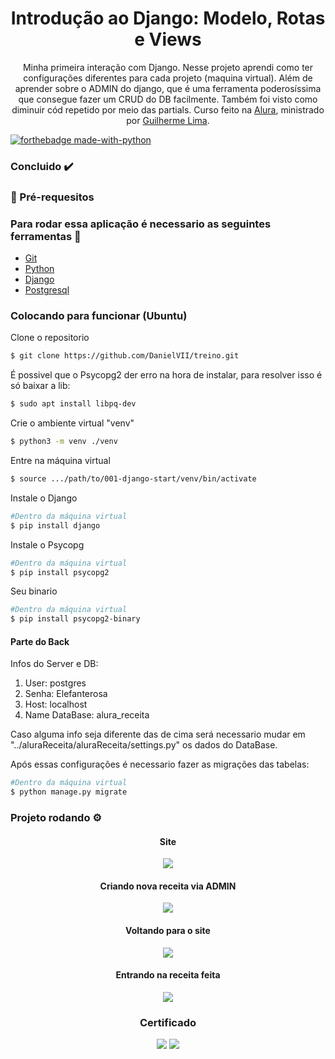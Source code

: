 <h1 align="center">Introdução ao Django: Modelo, Rotas e Views</h1>
<p align="center">
    Minha primeira interação com Django. Nesse projeto aprendi como ter configurações diferentes para cada projeto (maquina virtual). Além de aprender sobre o ADMIN do django, que é uma ferramenta poderosíssima que consegue fazer um CRUD do DB facilmente. Também foi visto como diminuir cód repetido por meio das partials.
    Curso feito na <a href="https://cursos.alura.com.br/">Alura</a>, ministrado por
    <a href="https://www.linkedin.com/in/guilherme-lima-458925178/">Guilherme Lima</a>.
</p>

[![forthebadge made-with-python](http://ForTheBadge.com/images/badges/made-with-python.svg)](https://www.python.org/)

### Concluido :heavy_check_mark:

### :bookmark_tabs: Pré-requesitos

### Para rodar essa aplicação é necessario as seguintes ferramentas :bookmark_tabs:

<ul>
    <li><a href="https://git-scm.com">Git</a></li>
    <li><a href="https://www.python.org/">Python</a></li>
    <li><a href="https://www.djangoproject.com/">Django</a></li>
    <li><a href="https://www.postgresql.org/">Postgresql</a></li>
</ul>

### Colocando para funcionar (Ubuntu)

<P>Clone o repositorio</p>

```bash
$ git clone https://github.com/DanielVII/treino.git
```

<p>É possivel que o Psycopg2 der erro na hora de instalar, para resolver isso é só baixar a lib:</p>

```bash
$ sudo apt install libpq-dev
```

<p>Crie o ambiente virtual "venv"</p>

```bash
$ python3 -m venv ./venv
```

<p>Entre na máquina virtual</p>

```bash
$ source .../path/to/001-django-start/venv/bin/activate
```

<p>Instale o Django</p>

```bash
#Dentro da máquina virtual
$ pip install django
```

<p>Instale o Psycopg</p>

```bash
#Dentro da máquina virtual
$ pip install psycopg2
```

<p>Seu binario</p>

```bash
#Dentro da máquina virtual
$ pip install psycopg2-binary
```

#### Parte do Back

<p>Infos do Server e DB:</p>
<ol>
    <li>User: postgres</li>
    <li> Senha: Elefanterosa</li>
    <li>Host: localhost</li>
    <li>Name DataBase: alura_receita</li>
</ol>

<p>Caso alguma info seja diferente das de cima será necessario mudar em "../aluraReceita/aluraReceita/settings.py" os dados do DataBase.</p>

<p>Após essas configurações é necessario fazer as migrações das tabelas:</p>

```bash
#Dentro da máquina virtual
$ python manage.py migrate
```

### Projeto rodando ⚙️

<div align="center">
    <h4 align="center">Site</h4>
    <img src="https://user-images.githubusercontent.com/62727519/163812490-590af5b2-d8ea-41d1-b56a-d2010f79a2f6.png"/>
    <h4 align="center">Criando nova receita via ADMIN</h4>
    <img src="https://user-images.githubusercontent.com/62727519/163812802-9fa2f5ae-04a8-483a-a042-d3b24cc5aa00.png"/>
    <h4 align="center">Voltando para o site</h4>
    <img src="https://user-images.githubusercontent.com/62727519/163812937-3f0f5f3e-9aa2-4cf6-8b51-e78f8dd64992.png"/>
    <h4 align="center">Entrando na receita feita</h4>
    <img src="https://user-images.githubusercontent.com/62727519/163813126-12c869f0-74b6-4586-b7b8-d7b2214c8276.png"/>
<div/>

### Certificado

<img src="https://user-images.githubusercontent.com/62727519/163810857-f59976fa-e1fe-4b9c-a4ed-3dd4f7009de5.png"/>
<img src="https://user-images.githubusercontent.com/62727519/163811126-94ceb8b3-51da-44e0-bfd2-335826ea1d50.png"/>
